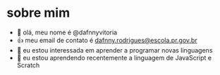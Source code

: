 # sobre mim
-  👋 olá, meu nome é @dafnnyvitoria
- :+1: meu email de contato é dafnny.rodrigues@escola.pr.gov.br
- 👀 eu estou interessada em aprender a programar novas linguagens 
- 🌱 eu estou aprendendo recentemente a linguagem de JavaScript e Scratch
